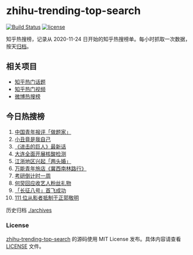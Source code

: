 # zhihu-trending-top-search

[![Build Status](https://github.com/justjavac/zhihu-trending-top-search/workflows/ci/badge.svg?branch=main)](https://github.com/justjavac/zhihu-trending-top-search/actions)
[![license](https://img.shields.io/github/license/justjavac/zhihu-trending-top-search)](https://github.com/justjavac/zhihu-trending-top-search/blob/main/LICENSE)

知乎热搜榜，记录从 2020-11-24 日开始的知乎热搜榜单。每小时抓取一次数据，按天[归档](./archives)。

## 相关项目

- [知乎热门话题](https://github.com/justjavac/zhihu-trending-hot-questions)
- [知乎热门视频](https://github.com/justjavac/zhihu-trending-hot-video)
- [微博热搜榜](https://github.com/justjavac/weibo-trending-hot-search)

## 今日热搜榜

<!-- BEGIN -->
<!-- 最后更新时间 Wed Dec 23 2020 08:18:20 GMT+0800 (CST) -->
1. [中国青年报评「做题家」](https://www.zhihu.com/search?q=中国青年报)
1. [小丑竟是我自己](https://www.zhihu.com/search?q=小丑竟是我自己)
1. [《进击的巨人》最新话](https://www.zhihu.com/search?q=进击的巨人)
1. [大连全面开展核酸检测](https://www.zhihu.com/search?q=大连疫情)
1. [江浙地区兴起「两头婚」](https://www.zhihu.com/search?q=两头婚)
1. [万能青年旅店《冀西南林路行》](https://www.zhihu.com/search?q=万能青年旅店)
1. [考研倒计时一周](https://www.zhihu.com/search?q=考研)
1. [何炅回应收艺人粉丝礼物](https://www.zhihu.com/search?q=何炅收礼)
1. [「长征八号」首飞成功](https://www.zhihu.com/search?q=长征八号)
1. [111 位从影者抵制于正郭敬明](https://www.zhihu.com/search?q=于正郭敬明)
<!-- END -->

历史归档 [./archives](./archives)

### License

[zhihu-trending-top-search](https://github.com/justjavac/zhihu-trending-top-search) 的源码使用 MIT License 发布。具体内容请查看 [LICENSE](./LICENSE) 文件。
